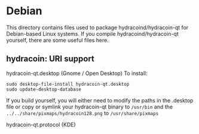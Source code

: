 
Debian
====================
This directory contains files used to package hydracoind/hydracoin-qt
for Debian-based Linux systems. If you compile hydracoind/hydracoin-qt yourself, there are some useful files here.

## hydracoin: URI support ##


hydracoin-qt.desktop  (Gnome / Open Desktop)
To install:

	sudo desktop-file-install hydracoin-qt.desktop
	sudo update-desktop-database

If you build yourself, you will either need to modify the paths in
the .desktop file or copy or symlink your hydracoin-qt binary to `/usr/bin`
and the `../../share/pixmaps/hydracoin128.png` to `/usr/share/pixmaps`

hydracoin-qt.protocol (KDE)


